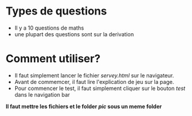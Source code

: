 # Types de questions
- Il y a 10 questions de maths
- une plupart des questions sont sur la derivation

# Comment utiliser?
- Il faut simplement lancer le fichier *servey.html* sur le navigateur.
- Avant de commemcer, il faut lire l'explication de jeu sur la page.
- Pour commencer le test, il faut simplement cliquer sur le bouton *test* dans le navigation bar

**Il faut mettre les fichiers et le folder *pic* sous un meme folder**
